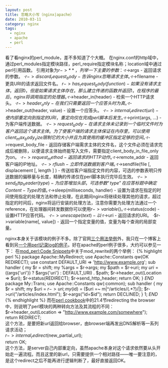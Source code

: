 ```yaml
---
layout: post
title: 忽略大小写（nginx|apache）
date: 2010-03-11
category: nginx
tags:
  - nginx
  - apache
  - perl
---
```


看了看nginx的perl_module，差不多知道了个大概。
在nginx.conf的http域中，通过perl_modules指定模块路径，perl_require指定模块名称；location域中通过perl引用函数。
引用对象为$r->**，列举一下主要的参数：
    ·$r->args - 返回请求的参数。
    ·$r->discard_request_body - 告诉nginx忽略请求主体。
    ·$r->filename - 更具URI的请求返回文件名。
    $r->has_request_body(function) - 如果没有请求主体，返回0，但是如果请求主体存在，那么建立传递的函数并返回1，在程序的最后，nginx将调用指定的处理器。
    ·$r->header_in(header) - 检索一个HTTP请求头。
    ·$r->header_only - 在我们只需要返回一个应答头时为真。
    ·$r->header_out(header, value) - 设置一个应答头。
    ·$r->internal_redirect(uri) - 使内部重定向到指定的URI，重定向仅在完成perl脚本后发生。
    ·$r->print(args, ...) - 为客户端传送数据。
    ·$r->request_body - 在请求主体未记录到一个临时文件时为客户返回这个请求主体。为了使客户端的请求主体保证在内存里，可以使用client_max_body_size限制它的大小并且为其使用的缓冲区指定足够的空间。
    ·$r->request_body_file - 返回存储客户端需求主体的文件名，这个文件必须在请求完成后被删除，以便请求主体始终能写入文件，需要指定client_body_in_file_only为on。
    ·$r->request_method - 返回请求的HTTP动作。
    ·$r->remote_addr - 返回客户端的IP地址。
    ·$r->rflush - 立即传送数据到客户端。
    ·$r->sendfile(file [, displacement [, length ] ) - 传送给客户端指定文件的内容，可选的参数表明只传送数据的偏移量与长度，精确的传递仅在perl脚本执行完毕后生效。
    ·$r->send_http_header(type) - 为应答增加头部，可选参数“type”在应答标题中确定Content-Type的值。
    ·$r->sleep(milliseconds, handler) - 设置为请求在指定的时间使用指定的处理方法和停止处理，在此期间nginx将继续处理其他的请求，超过指定的时间后，nginx将运行安装的处理方法，注意你需要为处理方法通过一个reference，在处理器间转发数据你可以使用$r->variable()。
    ·$r->status(code) - 设置HTTP应答代码。
    ·$r->unescape(text) - 以%XX的形式编码text。
    ·$r->uri - 返回请求的URI。
    ·$r->variable(name[, value]) - 返回一个指定变量的值，变量为每个查询的局部变量。

nginx本身关于该模块的例子不多。除了官网<a href="http://www.freebsdsystem.org/doc/nginx_zh/OptionalHTTPmodules/EmbeddedPerl.html" target="_blank">三个用法举例</a>外，我只在一个博客上看到另<a href="http://hi.baidu.com/ywdblog/blog/item/172010d1c8de0dd5572c8487.html" target="_blank">一个用perl记录log的例子</a>。好在apache的perl例子很多，大约可以参见一下：
在<a href="http://perl.apache.org/docs/1.0/guide/snippets.html" target="_blank">mod_perl:Code Snippets</a>中关于mod_rewrite的两个举例：
{% highlight perl %}
package Apache::MyRedirect;
use Apache::Constants qw(OK REDIRECT);
use constant DEFAULT_URI => 'http://www.example.org';
sub handler {
    my $r    = shift;
    my %args = $r->args;
    my $path = $r->uri;
    my $uri = (($args{'uri'}) ? $args{'uri'} : DEFAULT_URI) . $path;
    $r->header_out(Location => $uri);
    $r->status(REDIRECT);
    $r->send_http_header;
    return OK;
}
_END_
package My::Trans;
use Apache::Constants qw(:common);
sub handler {
    my $r = shift;
    my $uri = $r->uri;
    my ($id) = ($uri =~ m|^/articles/(.*?)/|);
    $r->uri("/articles/index.html");
    $r->args("id=$id");
    return DECLINED;
}
1;
_END_
{% endhighlight %}
而在<a href="http://book.opensourceproject.org.cn/lamp/perl/perlcook2/index.html?page=opensource/0596003137_perlckbk2-chp-21-sect-4.html" target="_blank">perl cookbook</a>中的21.4节redirecting the browser中，则说明了perl模块的两种转向方法及其流程的不同：    
$r->header_out(Location => "http://www.example.com/somewhere");    
return REDIRECT;    
这个方法，是要把新url返回给browser，由browser端再发出DNS解析等一系列请求活动；    
$r->internal_redirect($new_partial_url);    
return OK;    
这个方法，是server自己内部重定向，虽然apache本身对这个请求依然要从头开始走一遍流程。而且这里的新url，只需要提供一个相对路径——唯一要注意的，是这个redirect之后不能再进行逻辑判断了，最好直接返回OK。    
    
    
